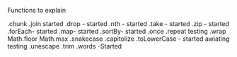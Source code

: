 

Functions to explain

.chunk
.join started 
.drop - started
.nth - started 
.take - started 
.zip - started 
.forEach- started
.map- started
.sortBy- started
.once 
.repeat testing
.wrap
Math.floor
Math.max 
.snakecase 
.capitolize
.toLowerCase - started awiating testing 
.unescape 
.trim 
.words -Started 
